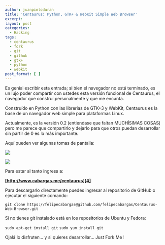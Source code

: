 ```yaml
---
author: juanpintoduran
title: 'Centaurus: Python, GTK+ & WebKit Simple Web Browser'
excerpt:
layout: post
categories:
  - Hacking
tags:
  - centaurus
  - fork
  - git
  - github
  - gtk+
  - python
  - webkit
post_format: [ ]
---
```

Es genial escribir esta entrada; si bien el navegador no está terminado, es un lujo poder compartir con ustedes esta versión funcional de Centaurus, el navegador que construí personalmente y que me encanta.

Construído en Python con las librerias de GTK+3 y WebKit, Centaurus es la base de un navegador web simple para plataformas Linux.

Actualmente, es la versión 0.2 (entiendase que faltan MUCHÍSIMAS COSAS) pero me parece que compartirlo y dejarlo para que otros puedan desarrollar sin partir de 0 es lo más importante.

Aquí pueden ver algunas tomas de pantalla:

[![][2]][2]

[![][3]][3]

Para estar al tanto ingresa a:

**[http://www.cabargas.me/centaurus][4]**

Para descargarlo directamente puedes ingresar al repositorio de GitHub o ejecutar el siguiente comando:

`git clone https://felipecabargas@github.com/felipecabargas/Centaurus-Web-Browser.git`

Si no tienes git instalado está en los repositorios de Ubuntu y Fedora:

`sudo apt-get install git`
`sudo yum install git`

Ojalá lo disfruten… y si quieres desarrollar… Just Fork Me !


 [2]: http://cabargas.com/images/centaurus.png
 [3]: http://cabargas.com/images/google.png
 [4]: http://www.cabargas.me/centaurus
